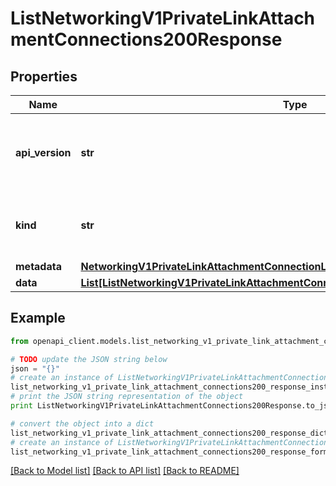 # ListNetworkingV1PrivateLinkAttachmentConnections200Response


## Properties
Name | Type | Description | Notes
------------ | ------------- | ------------- | -------------
**api_version** | **str** | APIVersion defines the schema version of this representation of a resource. | [readonly] 
**kind** | **str** | Kind defines the object this REST resource represents. | [readonly] 
**metadata** | [**NetworkingV1PrivateLinkAttachmentConnectionListMetadata**](NetworkingV1PrivateLinkAttachmentConnectionListMetadata.md) |  | 
**data** | [**List[ListNetworkingV1PrivateLinkAttachmentConnections200ResponseAllOfDataInner]**](ListNetworkingV1PrivateLinkAttachmentConnections200ResponseAllOfDataInner.md) |  | 

## Example

```python
from openapi_client.models.list_networking_v1_private_link_attachment_connections200_response import ListNetworkingV1PrivateLinkAttachmentConnections200Response

# TODO update the JSON string below
json = "{}"
# create an instance of ListNetworkingV1PrivateLinkAttachmentConnections200Response from a JSON string
list_networking_v1_private_link_attachment_connections200_response_instance = ListNetworkingV1PrivateLinkAttachmentConnections200Response.from_json(json)
# print the JSON string representation of the object
print ListNetworkingV1PrivateLinkAttachmentConnections200Response.to_json()

# convert the object into a dict
list_networking_v1_private_link_attachment_connections200_response_dict = list_networking_v1_private_link_attachment_connections200_response_instance.to_dict()
# create an instance of ListNetworkingV1PrivateLinkAttachmentConnections200Response from a dict
list_networking_v1_private_link_attachment_connections200_response_form_dict = list_networking_v1_private_link_attachment_connections200_response.from_dict(list_networking_v1_private_link_attachment_connections200_response_dict)
```
[[Back to Model list]](../ccloud/README.md#documentation-for-models) [[Back to API list]](../ccloud/README.md#documentation-for-api-endpoints) [[Back to README]](../ccloud/README.md)


